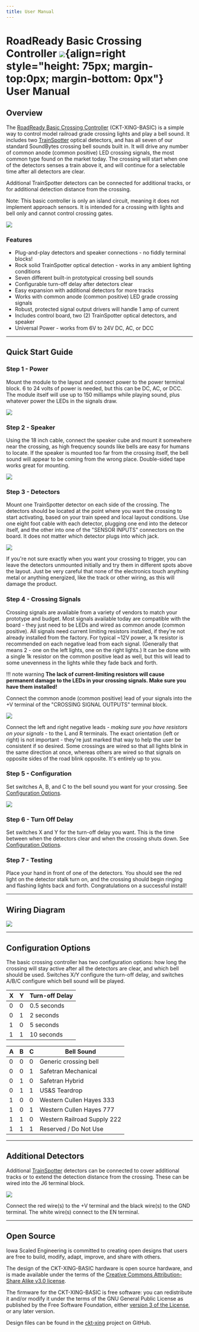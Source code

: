 ```yaml
---
title: User Manual
---
```

# RoadReady Basic Crossing Controller ![](img/roadready-logo.png){align=right style="height: 75px; margin-top:0px; margin-bottom: 0px"}<br>User Manual

## Overview

The [RoadReady Basic Crossing Controller](https://www.iascaled.com/store/CKT-XING-BASIC) (CKT-XING-BASIC)
is a simple way to control model railroad grade crossing lights and play a
bell sound.  It includes two [TrainSpotter](https://www.iascaled.com/TrainSpotter) optical detectors, and has all
seven of our standard SoundBytes crossing bell sounds built in.  It will drive any number of common
anode (common positive) LED crossing signals, the most common type found on
the market today.  The crossing will start when one of the detectors senses
a train above it, and will continue for a selectable time after all
detectors are clear.

Additional TrainSpotter detectors can be connected for additional tracks, or
for additional detection distance from the crossing.

Note: This basic controller is only an island circuit, meaning it does not
implement approach sensors.  It is intended for a crossing with lights and
bell only and cannot control crossing gates.

![](img/ckt-xing-basic.jpg)

### Features

* Plug-and-play detectors and speaker connections - no fiddly terminal blocks!
* Rock solid TrainSpotter optical detection - works in any ambient lighting conditions
* Seven different built-in prototypical crossing bell sounds
* Configurable turn-off delay after detectors clear
* Easy expansion with additional detectors for more tracks
* Works with common anode (common positive) LED grade crossing signals
* Robust, protected signal output drivers will handle 1 amp of current
* Includes control board, two (2) TrainSpotter optical detectors, and speaker
* Universal Power - works from 6V to 24V DC, AC, or DCC

---

## Quick Start Guide

### Step 1 - Power

Mount the module to the layout and connect power to the power terminal block.  6 to 24 volts of power is needed, but this can be DC, AC, or DCC.  The module itself will use up to 150 milliamps while playing sound, plus whatever power the LEDs in the signals draw.

![](img/ckt-xing-basic-power.jpg)

### Step 2 - Speaker

Using the 18 inch cable, connect the speaker cube and mount it somewhere near the crossing, as high frequency sounds like bells are easy for humans to locate.  If the speaker is mounted too far from the crossing itself, the bell sound will appear to be coming from the wrong place.  Double-sided tape works great for mounting.  

![](img/ckt-xing-basic-speaker.jpg)

### Step 3 - Detectors

Mount one TrainSpotter detector on each side of the crossing.  The detectors
should be located at the point where you want the crossing to start
activating, based on your train speed and local layout conditions.  Use one
eight foot cable with each detector, plugging one end into the detecor
itself, and the other into one of the "SENSOR INPUTS" connectors on the
board.  It does not matter which detector plugs into which jack.

![](img/ckt-xing-basic-inputs.jpg)

If you're not sure exactly when you want your crossing to trigger, you can
leave the detectors unmounted initially and try them in different spots
above the layout.  Just be very careful that none of the electronics touch
anything metal or anything energized, like the track or other wiring, as
this will damage the product.

### Step 4 - Crossing Signals

Crossing signals are available from a variety of vendors to match your
prototype and budget.  Most signals available today are compatible with the
board - they just need to be LEDs and wired as common anode (common
positive).  All signals need current limiting resistors installed, if
they're not already installed from the factory.  For typical ~12V power, a
1k resistor is recommended on each negative lead from each signal. 
(Generally that means 2 - one on the left lights, one on the right lights.)
It can be done with a single 1k resistor on the common positive lead as
well, but this will lead to some unevenness in the lights while they fade
back and forth.

!!! note warning
    **The lack of current-limiting resistors will cause permanent damage to the LEDs in your crossing signals.  Make sure you have them installed!**

Connect the common anode (common positive) lead of your signals into the +V terminal of the "CROSSING SIGNAL OUTPUTS" terminal block.

![](img/ckt-xing-basic-outputs.jpg)

Connect the left and right negative leads - *making sure you have resistors on your signals* - to the L and R terminals.  The exact orientation (left or right) is not important - they're just marked that way to help the user be consistent if so desired.  Some crossings are wired so that all lights blink in the same direction at once, whereas others are wired so that signals on opposite sides of the road blink opposite.  It's entirely up to you.

### Step 5 - Configuration

Set switches A, B, and C to the bell sound you want for your crossing.  See [Configuration Options](#configuration-options).

![](img/ckt-xing-basic-config.jpg)

### Step 6 - Turn Off Delay

Set switches X and Y for the turn-off delay you want.  This is the time between when the
detectors clear and when the crossing shuts down.  See [Configuration Options](#configuration-options).

### Step 7 - Testing

Place your hand in front of one of the detectors.  You should see the red light on the
detector stalk turn on, and the crossing should begin ringing and flashing lights back and forth.  Congratulations on a successful install!

---

## Wiring Diagram

[![](img/ckt-xing-basic-diagram.png)](img/ckt-xing-basic-diagram.png)

---

## Configuration Options

The basic crossing controller has two configuration options:  how long the crossing will stay active after all the detectors are clear, and which bell should be used.  Switches X/Y configure the turn-off delay, and switches A/B/C configure which bell sound will be played.

| X | Y | Turn-off Delay |
|---|---|----------------|
| 0 | 0 | 0.5 seconds | 
| 0 | 1 | 2 seconds | 
| 1 | 0 | 5 seconds | 
| 1 | 1 | 10 seconds | 

| A | B | C | Bell Sound |
|---|---|---|----------------|
| 0 | 0 | 0 | Generic crossing bell | 
| 0 | 0 | 1 | Safetran Mechanical | 
| 0 | 1 | 0 | Safetran Hybrid | 
| 0 | 1 | 1 | US&S Teardrop | 
| 1 | 0 | 0 | Western Cullen Hayes 333 | 
| 1 | 0 | 1 | Western Cullen Hayes 777 | 
| 1 | 1 | 0 | Western Railroad Supply 222 | 
| 1 | 1 | 1 | Reserved / Do Not Use | 

---

## Additional Detectors

Additional [TrainSpotter](https://www.iascaled.com/TrainSpotter) detectors can be connected to cover additional tracks or
to extend the detection distance from the crossing.  These can be wired into
the J6 terminal block.

![](img/ckt-xing-basic-extrainputs.jpg)

Connect the red wire(s) to the +V terminal and the black wire(s) to the GND
terminal.  The white wire(s) connect to the EN terminal.

---


## Open Source 

Iowa Scaled Engineering is committed to creating open designs that users are free to build, modify,
adapt, improve, and share with others.  

The design of the CKT-XING-BASIC hardware is open source hardware, and is made available under the
terms of the [Creative Commons Attribution-Share Alike v3.0 license](http://creativecommons.org/licenses/by-sa/3.0/).

The firmware for the CKT-XING-BASIC is free software: you can redistribute it and/or modify it under the terms of the GNU General Public License as published by the Free Software Foundation, either [version 3 of the  License](https://www.gnu.org/licenses/gpl.html), or any later version.

Design files can be found in the [ckt-xing](https://github.com/IowaScaledEngineering/ckt-xing) project on GitHub.
